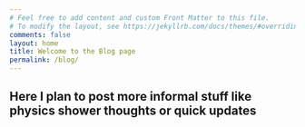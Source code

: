 ```yaml
---
# Feel free to add content and custom Front Matter to this file.
# To modify the layout, see https://jekyllrb.com/docs/themes/#overriding-theme-defaults
comments: false
layout: home
title: Welcome to the Blog page
permalink: /blog/
---
```

## Here I plan to post more informal stuff like physics shower thoughts or quick updates